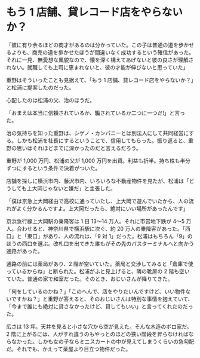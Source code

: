 # もう 1 店舗、貸レコード店をやらないか？

「彼に有り余るほどの商才があるのは分かっていた。この子は普通の道を歩かせるよりも、商売の道を歩かせたほうが間違いなく成功するという確信があった。それに一見、無愛想な風貌なので、懐を深く構えてあげないと彼の良さが理解されない。就職しても上司に恵まれないと、彼の才能が伸びないと思っていた」

重野はそういったことも見据えて、「もう 1 店舗、貸レコード店をやらないか？」と松浦に提案したのだった。

心配したのは松浦の父、治のほうだ。

「おまえは本当に信頼されているか、騙されているか二つに一つだ!」と言った。

治の気持ちを知った重野は、シゲノ・カンパニーとは別法人にして共同経営にする。しかも松浦を社長にするということで、信用してもらった。振り返ると、重野の思いはそれほどまでに深かったのだと言えるだろう。

重野が 1,000 万円、松浦の父が 1,000 万円を出資。利益も折半。持ち株も半分ずつにするという条件で決着がついた。

店舗を探しに横浜市内、藤沢市内、いろいろな不動産物件を見たが、松浦は「どうしても上大岡じゃないと嫌だ」と主張した。

「僕は京急上大岡経由で高校に通っていたし、上大岡で遊んでいたから、人の流れがよく分かるんですよ。上大岡だったら、絶対にいい場所があったんです」

京浜急行線上大岡駅の乗降客は 1 日 13〜14 万人。それに市営地下鉄が 4〜5 万人。合わせると、神奈川県で横浜駅に次ぐ、約 20 万人の乗降客があった。「西口」と「東口」があり、人の流れは、「9 対 1」だった。松浦はもちろん「9」のほうの西口を選ぶ。改札口を出てきた誰もがその先のバスターミナルへと向かう通路があった。

通路の前には薬局があり、2 階が空いていた。薬局と交渉してみると「倉庫で使っているからね」と断られた。松浦がふと見上げると、隣の靴屋の 2 階も空いていた。普通の家で和室だった。そのとき、おじいさんが降りてきた。

「何をしているのかね？」「このへんで、店をやりたいんですけど、いい物件ないですかね？」と重野が答えると、そのおじいさんは特別な事情を抱えていて、「今まで誰にも絶対に貸さなかったけど、貸してもいい」と言ってくれたのだった。

広さは 13 坪。天井を見ると小さな穴から空が見えた。そんな木造のボロ家だ。2 階に上がるには、人がすれ違うのもやっとのほどの狭い階段を昇らなければならなかった。しかも女の子ならミニスカートの中が見えてしまうくらいの急勾配だ。それでも、かえって薬屋より目立つ物件だった。
